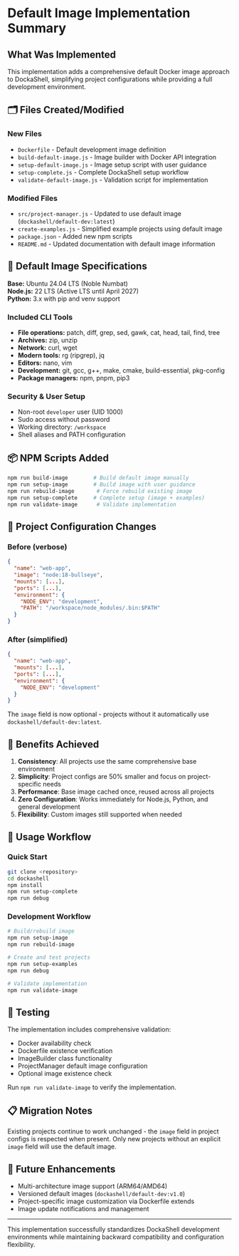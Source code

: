 # Default Image Implementation Summary

## What Was Implemented

This implementation adds a comprehensive default Docker image approach to DockaShell, simplifying project configurations while providing a full development environment.

## 🗂️ Files Created/Modified

### New Files
- `Dockerfile` - Default development image definition
- `build-default-image.js` - Image builder with Docker API integration
- `setup-default-image.js` - Image setup script with user guidance
- `setup-complete.js` - Complete DockaShell setup workflow
- `validate-default-image.js` - Validation script for implementation

### Modified Files
- `src/project-manager.js` - Updated to use default image (`dockashell/default-dev:latest`)
- `create-examples.js` - Simplified example projects using default image
- `package.json` - Added new npm scripts
- `README.md` - Updated documentation with default image information

## 🐳 Default Image Specifications

**Base:** Ubuntu 24.04 LTS (Noble Numbat)  
**Node.js:** 22 LTS (Active LTS until April 2027)  
**Python:** 3.x with pip and venv support  

### Included CLI Tools
- **File operations:** patch, diff, grep, sed, gawk, cat, head, tail, find, tree
- **Archives:** zip, unzip  
- **Network:** curl, wget  
- **Modern tools:** rg (ripgrep), jq  
- **Editors:** nano, vim  
- **Development:** git, gcc, g++, make, cmake, build-essential, pkg-config  
- **Package managers:** npm, pnpm, pip3

### Security & User Setup
- Non-root `developer` user (UID 1000)
- Sudo access without password
- Working directory: `/workspace`
- Shell aliases and PATH configuration

## 📦 NPM Scripts Added

```bash
npm run build-image        # Build default image manually
npm run setup-image        # Build image with user guidance  
npm run rebuild-image       # Force rebuild existing image
npm run setup-complete     # Complete setup (image + examples)
npm run validate-image      # Validate implementation
```

## 🔄 Project Configuration Changes

### Before (verbose)
```json
{
  "name": "web-app",
  "image": "node:18-bullseye",
  "mounts": [...],
  "ports": [...],
  "environment": {
    "NODE_ENV": "development",
    "PATH": "/workspace/node_modules/.bin:$PATH"
  }
}
```

### After (simplified)
```json
{
  "name": "web-app",
  "mounts": [...],
  "ports": [...],
  "environment": {
    "NODE_ENV": "development"
  }
}
```

The `image` field is now optional - projects without it automatically use `dockashell/default-dev:latest`.

## 🎯 Benefits Achieved

1. **Consistency**: All projects use the same comprehensive base environment
2. **Simplicity**: Project configs are 50% smaller and focus on project-specific needs
3. **Performance**: Base image cached once, reused across all projects
4. **Zero Configuration**: Works immediately for Node.js, Python, and general development
5. **Flexibility**: Custom images still supported when needed

## 🚀 Usage Workflow

### Quick Start
```bash
git clone <repository>
cd dockashell
npm install
npm run setup-complete
npm run debug
```

### Development Workflow
```bash
# Build/rebuild image
npm run setup-image
npm run rebuild-image

# Create and test projects  
npm run setup-examples
npm run debug

# Validate implementation
npm run validate-image
```

## 🧪 Testing

The implementation includes comprehensive validation:

- Docker availability check
- Dockerfile existence verification  
- ImageBuilder class functionality
- ProjectManager default image configuration
- Optional image existence check

Run `npm run validate-image` to verify the implementation.

## 📋 Migration Notes

Existing projects continue to work unchanged - the `image` field in project configs is respected when present. Only new projects without an explicit `image` field will use the default image.

## 🔮 Future Enhancements

- Multi-architecture image support (ARM64/AMD64)
- Versioned default images (`dockashell/default-dev:v1.0`)
- Project-specific image customization via Dockerfile extends
- Image update notifications and management

---

This implementation successfully standardizes DockaShell development environments while maintaining backward compatibility and configuration flexibility.

